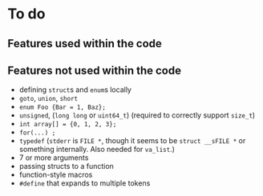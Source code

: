 # To do

## Features used within the code


## Features not used within the code

- defining `struct`s and `enum`s locally
- `goto`, `union`, `short`
- `enum Foo {Bar = 1, Baz};`
- `unsigned`, (`long long` or `uint64_t`) (required to correctly support `size_t`)
- `int array[] = {0, 1, 2, 3};`
- `for(...) ;`
- `typedef` (`stderr` is `FILE *`, though it seems to be `struct __sFILE *` or something internally. Also needed for `va_list`.)
- 7 or more arguments
- passing structs to a function
- function-style macros
- `#define` that expands to multiple tokens
